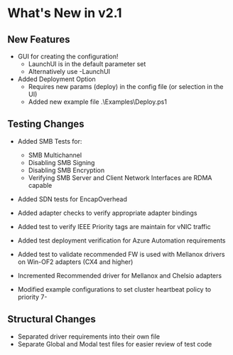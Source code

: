 # What's New in v2.1

## New Features

- GUI for creating the configuration!
  - LaunchUI is in the default parameter set
  - Alternatively use -LaunchUI
- Added Deployment Option
  - Requires new params (deploy) in the config file (or selection in the UI)
  - Added new example file .\Examples\Deploy.ps1

## Testing Changes

- Added SMB Tests for:
  - SMB Multichannel
  - Disabling SMB Signing
  - Disabling SMB Encryption
  - Verifying SMB Server and Client Network Interfaces are RDMA capable 
- Added SDN tests for EncapOverhead
- Added adapter checks to verify appropriate adapter bindings

- Added test to verify IEEE Priority tags are maintain for vNIC traffic
- Added test deployment verification for Azure Automation requirements
- Added test to validate recommended FW is used with Mellanox drivers on Win-OF2 adapters (CX4 and higher)

- Incremented Recommended driver for Mellanox and Chelsio adapters
- Modified example configurations to set cluster heartbeat policy to priority 7- 
 
## Structural Changes

- Separated driver requirements into their own file
- Separate Global and Modal test files for easier review of test code
